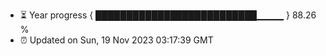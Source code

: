 - ⏳ Year progress { ██████████████████████████▁▁▁▁ } 88.26 %
- ⏰ Updated on Sun, 19 Nov 2023 03:17:39 GMT

